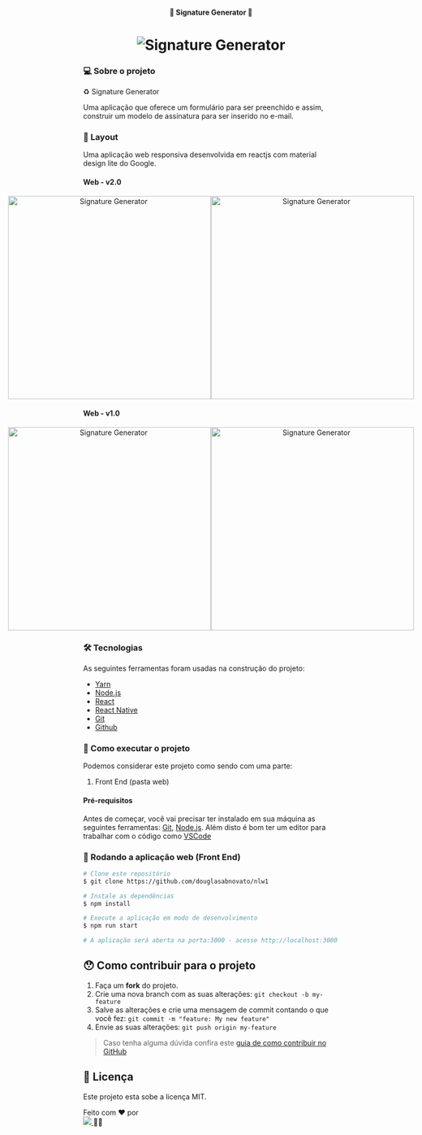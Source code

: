 <h4 align="center"> 
	🚧 Signature Generator 🚀
</h4> 

<h1 align="center">
    <img alt="Signature Generator" title="#Signature Generator" src="./assets/tela-2.jpg" />
</h1>

### 💻 Sobre o projeto

♻️ Signature Generator 

Uma aplicação que oferece um formulário para ser preenchido e assim, construir um modelo de assinatura para ser inserido no e-mail. 
 
### 🎨 Layout

Uma aplicação web responsiva desenvolvida em reactjs com material design lite do Google. 

#### Web - v2.0

<p align="center" style="display: flex; align-items: flex-start; justify-content: center;">
  <img alt="Signature Generator" title="#Signature Generator" src="./assets/tela-2.jpg" width="400px">
  <img alt="Signature Generator" title="#Signature Generator" src="./assets/tela-1.jpg" width="400px">
</p>

#### Web - v1.0

<p align="center" style="display: flex; align-items: flex-start; justify-content: center;">
  <img alt="Signature Generator" title="#Signature Generator" src="./assets/tela-3.jpg" width="400px">
  <img alt="Signature Generator" title="#Signature Generator" src="./assets/tela-4.jpg" width="400px">
</p>

### 🛠 Tecnologias

As seguintes ferramentas foram usadas na construção do projeto:

- [Yarn][yarn]
- [Node.js][nodejs]
- [React][reactjs]
- [React Native][rn]
- [Git][git]
- [Github][github] 

### 🚀 Como executar o projeto

Podemos considerar este projeto como sendo com uma parte:
1. Front End (pasta web)  

#### Pré-requisitos

Antes de começar, você vai precisar ter instalado em sua máquina as seguintes ferramentas:
[Git](https://git-scm.com), [Node.js][nodejs]. 
Além disto é bom ter um editor para trabalhar com o código como [VSCode][vscode]

### 🧭 Rodando a aplicação web (Front End)

```bash
# Clone este repositório
$ git clone https://github.com/douglasabnovato/nlw1

# Instale as dependências
$ npm install

# Execute a aplicação em modo de desenvolvimento
$ npm run start

# A aplicação será aberta na porta:3000 - acesse http://localhost:3000
```

## 😯 Como contribuir para o projeto

1. Faça um **fork** do projeto.
2. Crie uma nova branch com as suas alterações: `git checkout -b my-feature`
3. Salve as alterações e crie uma mensagem de commit contando o que você fez: `git commit -m "feature: My new feature"`
4. Envie as suas alterações: `git push origin my-feature`
> Caso tenha alguma dúvida confira este [guia de como contribuir no GitHub](https://github.com/firstcontributions/first-contributions)


## 📝 Licença

Este projeto esta sobe a licença MIT.

Feito com ❤️ por  
<a href="https://www.linkedin.com/in/douglasabnovato/">
   <img src="https://img.shields.io/static/v1?label=Dev&message=douglasabnovato&color=7159c1&style=for-the-badge&logo=ghost"/>
</a>👋🏽

[git]: https://git-scm.com/doc
[github]: https://docs.github.com/en
[nodejs]: https://nodejs.org/
[typescript]: https://www.typescriptlang.org/
[expo]: https://expo.io/
[reactjs]: https://reactjs.org
[rn]: https://facebook.github.io/react-native/
[yarn]: https://yarnpkg.com/
[vscode]: https://code.visualstudio.com/
[vceditconfig]: https://marketplace.visualstudio.com/items?itemName=EditorConfig.EditorConfig
[license]: https://opensource.org/licenses/MIT
[vceslint]: https://marketplace.visualstudio.com/items?itemName=dbaeumer.vscode-eslint
[prettier]: https://marketplace.visualstudio.com/items?itemName=esbenp.prettier-vscode
[rs]: https://rocketseat.com.br 
